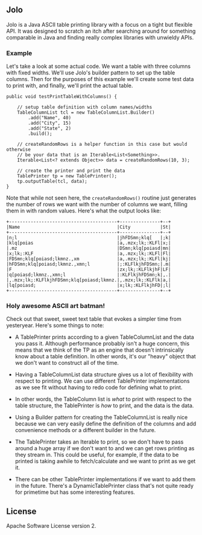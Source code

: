 ## Jolo

Jolo is a Java ASCII table printing library with a focus on a tight but flexible API. It was designed to scratch an itch after searching around for something comparable in Java and finding really complex libraries with unwieldy APIs.

### Example

Let's take a look at some actual code. We want a table with three columns with fixed widths. We'll use Jolo's builder pattern to set up the table columns. Then for the purposes of this example we'll create some test data to print with, and finally, we'll print the actual table.

	public void testPrintTableWithColumns() {
	
		// setup table definition with column names/widths
		TableColumnList tcl = new TableColumnList.Builder()
			.add("Name", 40)
			.add("City", 15)
			.add("State", 2)
			.build();
			
		// createRandomRows is a helper function in this case but would otherwise
		// be your data that is an Iterable<List<Something>>.
		Iterable<List<? extends Object>> data = createRandomRows(10, 3);
		
		// create the printer and print the data
		TablePrinter tp = new TablePrinter();
		tp.outputTable(tcl, data);
	}
	
Note that while not seen here, the `createRandomRows()` routine just generates the number of rows we want with the number of columns we want, filling them in with random values. Here's what the output looks like:

    +----------------------------------------+---------------+--+
    |Name                                    |City           |St|
    +----------------------------------------+---------------+--+
    |n;l                                     |jhFDSmn;klq[   |;k|
    |klq[poias                               |a,.mzx;lk;:KLFl|x;|
    |.mz                                     |DSmn;klq[poiasd|mn|
    |x;lk;:KLF                               |a,.mzx;lk;:KLFl|Fl|
    |FDSmn;klq[poiasd;lkmnz.,xm              |a,.mzx;lk;:KLFl|kj|
    |hFDSmn;klq[poiasd;lkmnz.,xmn;l          |;:KLFlkjhFDSmn;|.m|
    |F                                       |zx;lk;:KLFlkjhF|LF|
    |q[poiasd;lkmnz.,xmn;l                   |:KLFlkjhFDSmn;k|,.|
    |,.mzx;lk;:KLFlkjhFDSmn;klq[poiasd;lkmnz.|,.mzx;lk;:KLFlk|a,|
    |lq[poiasd;                              |x;lk;:KLFlkjhFD|;l|
    +----------------------------------------+---------------+--+


### Holy awesome ASCII art batman!

Check out that sweet, sweet text table that evokes a simpler time from yesteryear. Here's some things to note:

  * A TablePrinter prints according to a given TableColumnList and the data you pass it. Although performance probably isn't a huge concern, this means that we think of the TP as an engine that doesn't intrinsically know about a table definition. In other words, it's our "heavy" object that we don't want to construct all of the time.
  
  * Having a TableColumnList data structure gives us a lot of flexibility with respect to printing. We can use different TablePrinter implementations as we see fit without having to redo code for defining what to print.
  
  * In other words, the TableColumn list is _what_ to print with respect to the table structure, the TablePrinter is _how_ to print, and the data is the data.
  
  * Using a Builder pattern for creating the TableColumnList is really nice because we can very easily define the definition of the columns and add convenience methods or a different builder in the future.
  
  * The TablePrinter takes an Iterable to print, so we don't have to pass around a huge array if we don't want to and we can get rows printing as they stream in. This could be useful, for example, if the data to be printed is taking awhile to fetch/calculate and we want to print as we get it.
  
  * There can be other TablePrinter implementations if we want to add them in the future. There's a DynamicTablePrinter class that's not quite ready for primetime but has some interesting features.
  
## License

Apache Software License version 2.